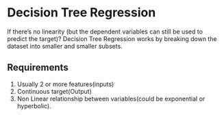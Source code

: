 # Decision Tree Regression

If there’s no linearity (but the dependent variables can still be used to predict the target)? Decision Tree Regression works by breaking down the dataset into smaller and smaller subsets.

## Requirements

1. Usually 2 or more features(inputs)
2. Continuous target(Output)
3. Non Linear relationship between variables(could be exponential or hyperbolic).
